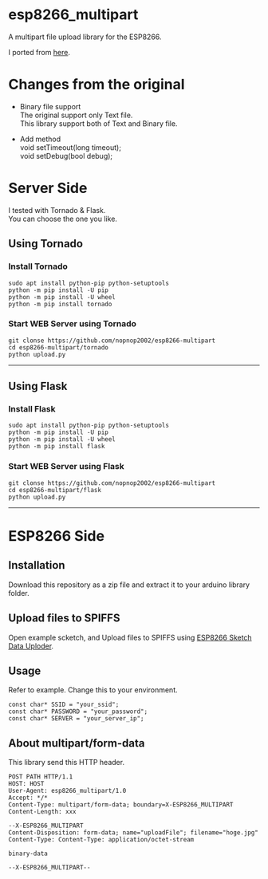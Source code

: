 # esp8266_multipart
A multipart file upload library for the ESP8266.   

I ported from [here](https://github.com/nailujx86/ESP8266_multipart).

# Changes from the original

- Binary file support   
The original support only Text file.   
This library support both of Text and Binary file.   

- Add method   
void setTimeout(long timeout);   
void setDebug(bool debug);   


# Server Side
I tested with Tornado & Flask.   
You can choose the one you like.   

## Using Tornado

### Install Tornado
```
sudo apt install python-pip python-setuptools
python -m pip install -U pip
python -m pip install -U wheel
python -m pip install tornado
```

### Start WEB Server using Tornado
```
git clonse https://github.com/nopnop2002/esp8266-multipart
cd esp8266-multipart/tornado
python upload.py
```

---

## Using Flask

### Install Flask
```
sudo apt install python-pip python-setuptools
python -m pip install -U pip
python -m pip install -U wheel
python -m pip install flask
```

### Start WEB Server using Flask
```
git clonse https://github.com/nopnop2002/esp8266-multipart
cd esp8266-multipart/flask
python upload.py
```

---

# ESP8266 Side

## Installation
Download this repository as a zip file and extract it to your arduino library folder.   

## Upload files to SPIFFS
Open example scketch, and Upload files to SPIFFS using [ESP8266 Sketch Data Uploder](https://github.com/esp8266/arduino-esp8266fs-plugin).

## Usage
Refer to example.
Change this to your environment.

```
const char* SSID = "your_ssid";
const char* PASSWORD = "your_password";
const char* SERVER = "your_server_ip";
```

## About multipart/form-data
This library send this HTTP header.   

```
POST PATH HTTP/1.1
HOST: HOST
User-Agent: esp8266_multipart/1.0
Accept: */*
Content-Type: multipart/form-data; boundary=X-ESP8266_MULTIPART
Content-Length: xxx

--X-ESP8266_MULTIPART
Content-Disposition: form-data; name="uploadFile"; filename="hoge.jpg"
Content-Type: Content-Type: application/octet-stream

binary-data

--X-ESP8266_MULTIPART--
```
